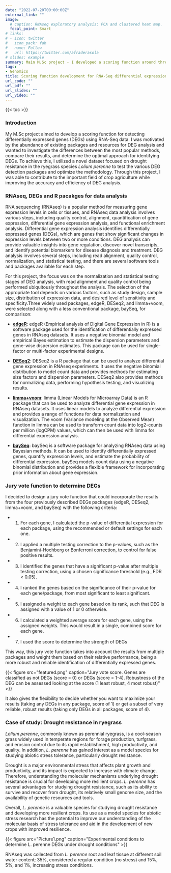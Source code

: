 ```yaml
---
date: "2022-07-20T00:00:00Z"
external_link: ""
image:
  # caption: RNAseq exploratory analysis: PCA and clustered heat map.
  focal_point: Smart
# links:
# - icon: twitter
#   icon_pack: fab
#   name: Follow
#   url: https://twitter.com/afraderasola
# slides: example
summary: Main M.Sc project - I developed a scoring function around three R-based RNA-Seq differential expression packages (DESeq2, edgeR, limma+voom). The main goal was to assess ow well packages perform and compare the their results in order to maximize (or restric, depending on your criteria) the number of detected DEGs. 
tags:
- Genomics
title: Scoring function development for RNA-Seq differential expression assessment
url_code: ""
url_pdf: ""
url_slides: ""
url_video: ""
---
```


{{< toc >}}

### Introduction

My M.Sc project aimed to develop a scoring function for detecting differentially expressed genes (DEGs) using RNA-Seq data. I was motivated by the abundance of existing packages and resources for DEG analysis and wanted to investigate the differences between the most popular methods, compare their results, and determine the optimal approach for identifying DEGs. To achieve this, I utilized a novel dataset focused on drought resistance in the ryegrass species *Lolium perenne* to test the various DEG detection packages and optimize the methodology. Through this project, I was able to contribute to the important field of crop agriculture while improving the accuracy and efficiency of DEG analysis. 

### RNAseq, DEGs and R pacakges for data analysis

RNA sequencing (RNAseq) is a popular method for measuring gene expression levels in cells or tissues, and RNAseq data analysis involves various steps, including quality control, alignment, quantification of gene expression, differential gene expression analysis, and functional enrichment analysis. Differential gene expression analysis identifies differentially expressed genes (DEGs), which are genes that show significant changes in expression levels between two or more conditions. DEG analysis can provide valuable insights into gene regulation, discover novel transcripts, and identify potential biomarkers for disease diagnosis and treatment. DEG analysis involves several steps, including read alignment, quality control, normalization, and statistical testing, and there are several software tools and packages available for each step. 

For this project, the focus was on the normalization and statistical testing stages of DEG analysis, with read alignment and quality control being performed ubiquitously throughout the analysis. The selection of the appropriate tool depends on various factors, such as study design, sample size, distribution of expression data, and desired level of sensitivity and specificity.Three widely used packages, edgeR, DESeq2, and limma+voom, were selected along with a less conventional package, baySeq, for comparison:  

- [**edgeR**](https://academic.oup.com/bioinformatics/article/26/1/139/182458?login=true): edgeR (Empirical analysis of Digital Gene Expression in R) is a software package used for the identification of differentially expressed genes in RNAseq datasets. It uses a negative binomial model and empirical Bayes estimation to estimate the dispersion parameters and gene-wise dispersion estimates. This package can be used for single-factor or multi-factor experimental designs.

- [**DESeq2**](https://genomebiology.biomedcentral.com/articles/10.1186/s13059-014-0550-8): DESeq2 is a R package that can be used to analyze differential gene expression in RNAseq experiments. It uses the negative binomial distribution to model count data and provides methods for estimating size factors and dispersion parameters. DESeq2 also provides methods for normalizing data, performing hypothesis testing, and visualizing results.

- [**limma+voom**](https://f1000research.com/articles/5-1408/v3): limma (Linear Models for Microarray Data) is an R package that can be used to analyze differential gene expression in RNAseq datasets. It uses linear models to analyze differential expression and provides a range of functions for data normalization and visualization. The voom (Variance modeling at the Observed Mean) function in limma can be used to transform count data into log2-counts per million (logCPM) values, which can then be used with limma for differential expression analysis.

- [**baySeq**](https://bmcbioinformatics.biomedcentral.com/articles/10.1186/1471-2105-11-422): baySeq is a software package for analyzing RNAseq data using Bayesian methods. It can be used to identify differentially expressed genes, quantify expression levels, and estimate the probability of differential expression. baySeq models count data using a negative binomial distribution and provides a flexible framework for incorporating prior information about gene expression.

### Jury vote function to determine DEGs

I decided to design a jury vote function that could incorporate the results from the four previously described DEGs packages (edgeR, DESeq2, limma+voom, and baySeq) with the following criteria:

- 1. For each gene, I calculated the p-value of differential expression for each package, using the recommended or default settings for each one.
 
- 2. I applied a multiple testing correction to the p-values, such as the Benjamini-Hochberg or Bonferroni correction, to control for false positive results.

- 3. I identified the genes that have a significant p-value after multiple testing correction, using a chosen significance threshold (e.g., FDR < 0.05).

- 4. I ranked the genes based on the significance of their p-value for each gene/package, from most significant to least significant.

- 5. I assigned a weight to each gene based on its rank, such that DEG is assigned with a value of 1 or 0 otherwise.

- 6. I calculated a weighted average score for each gene, using the assigned weights. This would result in a single, combined score for each gene.

- 7. I used the score to determine the strength of DEGs

This way, this jury vote function takes into account the results from multiple packages and weight them based on their relative performance, being a more robust and reliable identification of differentially expressed genes.

{{< figure src="featured.png" caption="Jury vote score. Genes are classified as not DEGs (score = 0) or DEGs (score = 1-4). Robustness of the DEG can be assessed looking at the score (1 least robust, 4 most robust)" >}}

It also gives the flexibility to decide whether you want to maximize your results (taking any DEGs in any package, score of 1) or get a subset of very reliable, robust results (taking only DEGs in all packages, score of 4).

### Case of study: Drought resistance in ryegrass

*Lolium perenne*, commonly known as perennial ryegrass, is a cool-season grass widely used in temperate regions for forage production, turfgrass, and erosion control due to its rapid establishment, high productivity, and quality. In addition, *L. perenne* has gained interest as a model species for studying abiotic stress tolerance, particularly drought resistance.

Drought is a major environmental stress that affects plant growth and productivity, and its impact is expected to increase with climate change. Therefore, understanding the molecular mechanisms underlying drought resistance is crucial for developing more resilient crops. *L. perenne* has several advantages for studying drought resistance, such as its ability to survive and recover from drought, its relatively small genome size, and the availability of genetic resources and tools.

Overall, *L. perenne* is a valuable species for studying drought resistance and developing more resilient crops. Its use as a model species for abiotic stress research has the potential to improve our understanding of the molecular basis of stress tolerance and aid in the development of new crops with improved resilience.

{{< figure src="Picture1.png" caption="Experimental conditions to determine L. perenne DEGs under drought conditions" >}}

RNAseq was collected from *L. perenne* root and leaf tissue at different soil water content; 35%, considered a regular condition (no stress) and 15%, 5%, and 1%, increasing stress conditions.